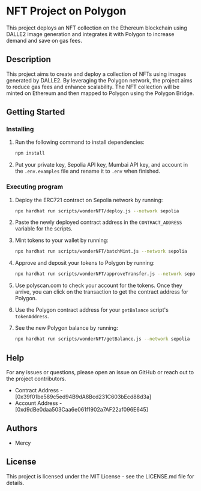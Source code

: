 # NFT Project on Polygon

This project deploys an NFT collection on the Ethereum blockchain using DALLE2 image generation and integrates it with Polygon to increase demand and save on gas fees.

## Description

This project aims to create and deploy a collection of NFTs using images generated by DALLE2. By leveraging the Polygon network, the project aims to reduce gas fees and enhance scalability. The NFT collection will be minted on Ethereum and then mapped to Polygon using the Polygon Bridge.

## Getting Started

### Installing

1. Run the following command to install dependencies:
   ```bash
   npm install
   ```

2. Put your private key, Sepolia API key, Mumbai API key, and account in the `.env.examples` file and rename it to `.env` when finished.

### Executing program

1. Deploy the ERC721 contract on Sepolia network by running:
   ```bash
   npx hardhat run scripts/wonderNFT/deploy.js --network sepolia
   ```

2. Paste the newly deployed contract address in the `CONTRACT_ADDRESS` variable for the scripts.

3. Mint tokens to your wallet by running:
   ```bash
   npx hardhat run scripts/wonderNFT/batchMint.js --network sepolia
   ```

4. Approve and deposit your tokens to Polygon by running:
   ```bash
   npx hardhat run scripts/wonderNFT/approveTransfer.js --network sepolia
   ```

5. Use polyscan.com to check your account for the tokens. Once they arrive, you can click on the transaction to get the contract address for Polygon.

6. Use the Polygon contract address for your `getBalance` script's `tokenAddress`.

7. See the new Polygon balance by running:
   ```bash
   npx hardhat run scripts/wonderNFT/getBalance.js --network sepolia
   ```

## Help

For any issues or questions, please open an issue on GitHub or reach out to the project contributors.

- Contract Address - [0x39f01be589c5ed94B9dA8Bcd231C603bEcd88d3a]
- Account Address - [0xd9dBe0daa503Caa6e061f1902a7AF22af096E645]

## Authors

- Mercy


## License

This project is licensed under the MIT License - see the LICENSE.md file for details.
